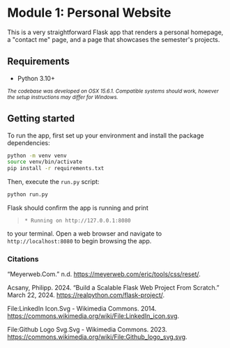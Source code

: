 # Module 1: Personal Website

This is a very straightforward Flask app that renders a personal homepage, a "contact me" page, and a page that showcases the semester's projects.

## Requirements

* Python 3.10+

<small>_The codebase was developed on OSX 15.6.1.  Compatible systems should work, however the setup instructions may differ for Windows._</small>

## Getting started

To run the app, first set up your environment and install the package dependencies:

```sh
python -m venv venv
source venv/bin/activate
pip install -r requirements.txt
```

Then, execute the `run.py` script:

```sh
python run.py
```

Flask should confirm the app is running and print

> `* Running on http://127.0.0.1:8080`

to your terminal. Open a web browser and navigate to `http://localhost:8080` to begin browsing the app.

### Citations

“Meyerweb.Com.” n.d. https://meyerweb.com/eric/tools/css/reset/.

Acsany, Philipp. 2024. “Build a Scalable Flask Web Project From Scratch.” March 22, 2024. https://realpython.com/flask-project/.

File:LinkedIn Icon.Svg - Wikimedia Commons. 2014. https://commons.wikimedia.org/wiki/File:LinkedIn_icon.svg.

File:Github Logo Svg.Svg - Wikimedia Commons. 2023. https://commons.wikimedia.org/wiki/File:Github_logo_svg.svg.